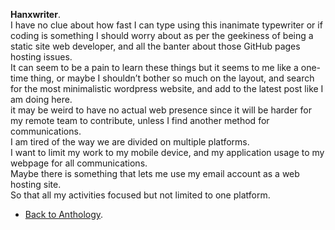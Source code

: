 **Hanxwriter**.  
I have no clue about how fast I can type using this inanimate typewriter or if coding is something I should worry about as per the geekiness of being a static site web developer, and all the banter about those GitHub pages hosting issues.  
It can seem to be a pain to learn these things but it seems to me like a one-time thing, or maybe I shouldn’t bother so much on the layout, and search for the most minimalistic wordpress website, and add to the latest post like I am doing here.  
it may be weird to have no actual web presence since it will be harder for my remote team to contribute, unless I find another method for communications.  
I am tired of the way we are divided on multiple platforms.  
I want to limit my work to my mobile device, and my application usage to my webpage for all communications.  
Maybe there is something that lets me use my email account as a web hosting site.  
So that all my activities focused but not limited to one platform.  

- <a href="https://kushalsamant.github.io/anthology.html">Back to Anthology</a>.  